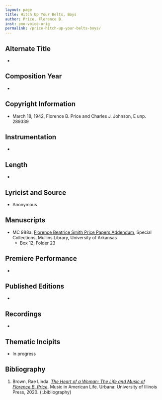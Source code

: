 ```yaml
---
layout: page
title: Hitch Up Your Belts, Boys
author: Price, Florence B.
inst: pno-voice-orig
permalink: /price-hitch-up-your-belts-boys/
---
```


## Alternate Title
- 

## Composition Year
- 

## Copyright Information
- March 18, 1942, Florence B. Price and Charles J. Johnson, E unp. 289339

## Instrumentation
- 

## Length
- 

## Lyricist and Source
- Anonymous

## Manuscripts
- MC 988a: <a href=https://uark.as.atlas-sys.com/repositories/2/resources/1522 target="_blank">Florence Beatrice Smith Price Papers Addendum</a>, Special Collections, Mullins Library, University of Arkansas
    * Box 12, Folder 23

## Premiere Performance
- 

## Published Editions
- 

## Recordings
- 

## Thematic Incipits
- In progress

## Bibliography
1. Brown, Rae Linda. <a href="https://www.worldcat.org/title/1122800180" target="_blank">*The Heart of a Woman: The Life and Music of Florence B. Price*</a>. Music in American Life. Urbana: University of Illinois Press, 2020.
{:.bibliography}
